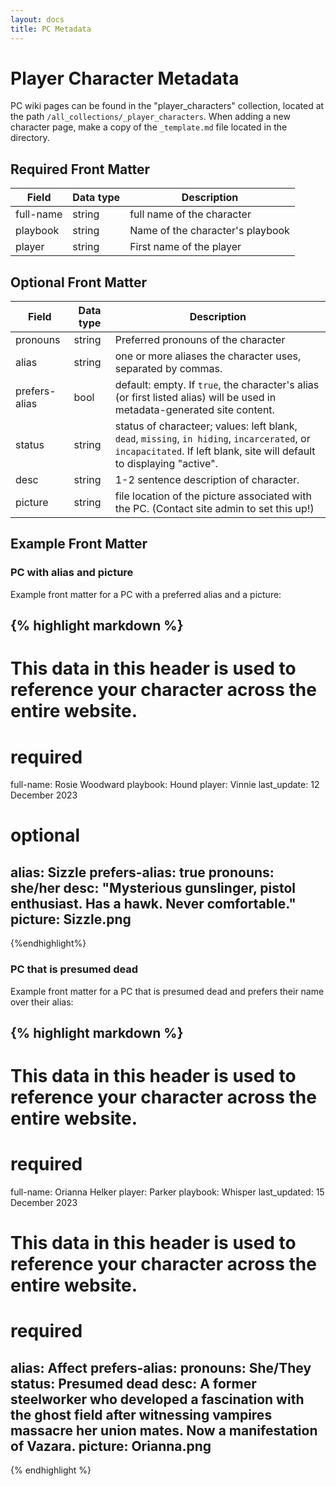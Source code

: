 ```yaml
---
layout: docs
title: PC Metadata
---
```

# Player Character Metadata 

PC wiki pages can be found in the "player_characters" collection, located at the path `/all_collections/_player_characters`. When adding a new character page, make a copy of the `_template.md` file located in the directory.

## Required Front Matter

| Field | Data type| Description |
|-|-|-|
| full-name | string | full name of the character |
| playbook |  string | Name of the character's playbook |
| player | string | First name of the player |

## Optional Front Matter

| Field | Data type | Description |
|-|-|-|
| pronouns | string | Preferred pronouns of the character |
| alias | string | one or more aliases the character uses, separated by commas. |
| prefers-alias | bool | default: empty. If `true`, the character's alias (or first listed alias) will be used in metadata-generated site content.|
| status | string | status of characteer; values: left blank, `dead`, `missing`, `in hiding`, `incarcerated`, or `incapacitated`. If left blank, site will default to displaying "active". |
| desc | string | 1-2 sentence description of character. |
| picture | string | file location of the picture associated with the PC. (Contact site admin to set this up!) |

## Example Front Matter
### PC with alias and picture
Example front matter for a PC with a preferred alias and a picture:

{% highlight markdown %}
---
# This data in this header is used to reference your character across the entire website. 
# required
full-name: Rosie Woodward 
playbook: Hound
player: Vinnie
last_update: 12 December 2023

# optional
alias: Sizzle
prefers-alias: true
pronouns: she/her
desc: "Mysterious gunslinger, pistol enthusiast. Has a hawk. Never comfortable."
picture: Sizzle.png
---
{%endhighlight%}

### PC that is presumed dead
Example front matter for a PC that is presumed dead and prefers their name over their alias:

{% highlight markdown %}
---
# This data in this header is used to reference your character across the entire website. 
# required
full-name: Orianna Helker
player: Parker
playbook: Whisper
last_updated: 15 December 2023

# This data in this header is used to reference your character across the entire website. 
# required
alias: Affect
prefers-alias: 
pronouns: She/They
status: Presumed dead
desc: A former steelworker who developed a fascination with the ghost field after witnessing vampires massacre her union mates. Now a manifestation of Vazara.
picture: Orianna.png
---
{% endhighlight %}
